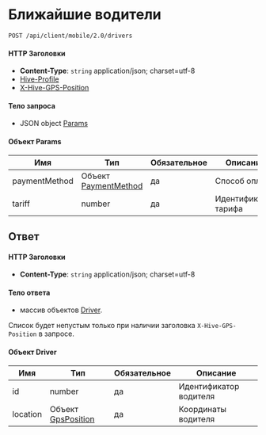 # Ближайшие водители

`POST /api/client/mobile/2.0/drivers`

#### HTTP Заголовки
* **Content-Type**: `string` application/json; charset=utf-8
* [Hive-Profile](http_headers.md)
* [X-Hive-GPS-Position](http_headers.md)

#### Тело запроса
* JSON object [Params](#params-fields)

<a name="params-fields"></a>
#### Объект Params

Имя | Тип | Обязательное | Описание
--- | --- | --- | ---
paymentMethod | Объект [PaymentMethod](objects.md#PaymentMethod-fields) | да | Способ оплаты
tariff | number | да | Идентификатор тарифа

## Ответ

#### HTTP Заголовки
* **Content-Type**: `string` application/json; charset=utf-8

#### Тело ответа
* массив объектов [Driver](#driver-fields).

Список будет непустым только при наличии заголовка `X-Hive-GPS-Position` в запросе.

<a name="driver-fields"></a>
#### Объект Driver

Имя | Тип | Обязательное | Описание
--- | --- | --- | ---
id | number | да | Идентификатор водителя
location | Объект [GpsPosition](objects.md#GpsPosition-fields) | да | Координаты водителя




